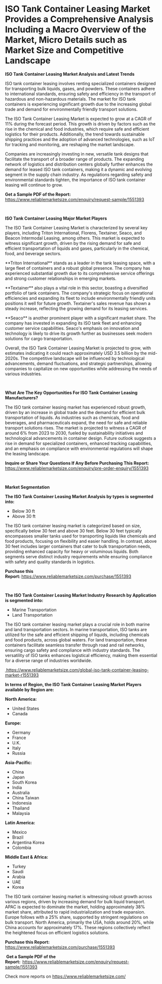 <p><h1>ISO Tank Container Leasing Market Provides a Comprehensive Analysis Including a Macro Overview of the Market, Micro Details such as Market Size and Competitive Landscape</h1></p><p><strong>ISO Tank Container Leasing Market Analysis and Latest Trends</strong></p>
<p><p>ISO tank container leasing involves renting specialized containers designed for transporting bulk liquids, gases, and powders. These containers adhere to international standards, ensuring safety and efficiency in the transport of hazardous and non-hazardous materials. The market for ISO tank containers is experiencing significant growth due to the increasing global trade and demand for environmentally friendly transport solutions. </p><p>The ISO Tank Container Leasing Market is expected to grow at a CAGR of 11% during the forecast period. This growth is driven by factors such as the rise in the chemical and food industries, which require safe and efficient logistics for their products. Additionally, the trend towards sustainable shipping practices and the adoption of advanced technologies, such as IoT for tracking and monitoring, are reshaping the market landscape. </p><p>Companies are increasingly investing in new, versatile tank designs that facilitate the transport of a broader range of products. The expanding network of logistics and distribution centers globally further enhances the demand for leased ISO tank containers, making it a dynamic and evolving segment in the supply chain industry. As regulations regarding safety and environmental standards tighten, the importance of ISO tank container leasing will continue to grow.</p></p>
<p><strong>Get a Sample PDF of the Report:&nbsp;</strong> <a href="https://www.reliablemarketsize.com/enquiry/request-sample/1551393?utm_campaign=1998&utm_medium=2&utm_source=Github&utm_content=ia&utm_term=16022025&utm_id=iso-tank-container-leasing">https://www.reliablemarketsize.com/enquiry/request-sample/1551393</a></p>
<p>&nbsp;</p>
<p><strong>ISO Tank Container Leasing Major Market Players</strong></p>
<p><p>The ISO Tank Container Leasing Market is characterized by several key players, including Triton International, Florens, Textainer, Seaco, and Beacon Intermodal Leasing, among others. This market is expected to witness significant growth, driven by the rising demand for safe and efficient transportation of liquids and gases, particularly in the chemical, food, and beverage sectors.</p><p>**Triton International** stands as a leader in the tank leasing space, with a large fleet of containers and a robust global presence. The company has experienced substantial growth due to its comprehensive service offerings and strong customer relationships in emerging markets.</p><p>**Textainer** also plays a vital role in this sector, boasting a diversified portfolio of tank containers. The company's strategic focus on operational efficiencies and expanding its fleet to include environmentally friendly units positions it well for future growth. Textainer's sales revenue has shown a steady increase, reflecting the growing demand for its leasing services.</p><p>**Seaco** is another prominent player with a significant market share. The company has invested in expanding its ISO tank fleet and enhancing customer service capabilities. Seaco's emphasis on innovation and technology is likely to drive its growth further as businesses seek modern solutions for cargo transportation.</p><p>Overall, the ISO Tank Container Leasing Market is projected to grow, with estimates indicating it could reach approximately USD 3.5 billion by the mid-2020s. The competitive landscape will be influenced by technological advancements, demand fluctuations, and strategic partnerships, allowing companies to capitalize on new opportunities while addressing the needs of various industries.</p></p>
<p>&nbsp;</p>
<p><strong>What Are The Key Opportunities For ISO Tank Container Leasing Manufacturers?</strong></p>
<p><p>The ISO tank container leasing market has experienced robust growth, driven by an increase in global trade and the demand for efficient bulk transportation of liquids. As industries such as chemicals, food and beverages, and pharmaceuticals expand, the need for safe and reliable transport solutions rises. The market is projected to witness a CAGR of around 6% from 2023 to 2030, fueled by sustainability initiatives and technological advancements in container design. Future outlook suggests a rise in demand for specialized containers, enhanced tracking capabilities, and an emphasis on compliance with environmental regulations will shape the leasing landscape.</p></p>
<p><strong>Inquire or Share Your Questions If Any Before Purchasing This Report:</strong> <a href="https://www.reliablemarketsize.com/enquiry/pre-order-enquiry/1551393?utm_campaign=1998&utm_medium=2&utm_source=Github&utm_content=ia&utm_term=16022025&utm_id=iso-tank-container-leasing">https://www.reliablemarketsize.com/enquiry/pre-order-enquiry/1551393</a></p>
<p>&nbsp;</p>
<p><strong>Market Segmentation</strong></p>
<p><strong>The ISO Tank Container Leasing Market Analysis by types is segmented into:</strong></p>
<p><ul><li>Below 30 ft</li><li>Above 30 ft</li></ul></p>
<p><p>The ISO tank container leasing market is categorized based on size, specifically below 30 feet and above 30 feet. Below 30 feet typically encompasses smaller tanks used for transporting liquids like chemicals and food products, focusing on flexibility and easier handling. In contrast, above 30 feet includes larger containers that cater to bulk transportation needs, providing enhanced capacity for heavy or voluminous liquids. Both segments serve distinct industry requirements while ensuring compliance with safety and quality standards in logistics.</p></p>
<p><strong>Purchase this Report:&nbsp;</strong><a href="https://www.reliablemarketsize.com/purchase/1551393?utm_campaign=1998&utm_medium=2&utm_source=Github&utm_content=ia&utm_term=16022025&utm_id=iso-tank-container-leasing">https://www.reliablemarketsize.com/purchase/1551393</a></p>
<p>&nbsp;</p>
<p><strong>The ISO Tank Container Leasing Market Industry Research by Application is segmented into:</strong></p>
<p><ul><li>Marine Transportation</li><li>Land Transportation</li></ul></p>
<p><p>The ISO tank container leasing market plays a crucial role in both marine and land transportation sectors. In marine transportation, ISO tanks are utilized for the safe and efficient shipping of liquids, including chemicals and food products, across global waters. For land transportation, these containers facilitate seamless transfer through road and rail networks, ensuring cargo safety and compliance with industry standards. The versatility of ISO tanks enhances logistical efficiency, making them essential for a diverse range of industries worldwide.</p></p>
<p><a href="https://www.reliablemarketsize.com/global-iso-tank-container-leasing-market-r1551393?utm_campaign=1998&utm_medium=2&utm_source=Github&utm_content=ia&utm_term=16022025&utm_id=iso-tank-container-leasing">&nbsp;https://www.reliablemarketsize.com/global-iso-tank-container-leasing-market-r1551393</a></p>
<p><strong>In terms of Region, the ISO Tank Container Leasing Market Players available by Region are:</strong></p>
<p>
    <p> <strong> North America: </strong>
        <ul>
            <li>United States</li>
            <li>Canada</li>
        </ul>
        </p> 
    <p> <strong> Europe: </strong>
        <ul>
            <li>Germany</li>
            <li>France</li>
            <li>U.K.</li>
            <li>Italy</li>
            <li>Russia</li>
        </ul>
        </p> 
    <p> <strong> Asia-Pacific: </strong>
        <ul>
            <li>China</li>
            <li>Japan</li>
            <li>South Korea</li>
            <li>India</li>
            <li>Australia</li>
            <li>China Taiwan</li>
            <li>Indonesia</li>
            <li>Thailand</li>
            <li>Malaysia</li>
        </ul>
        </p> 
    <p> <strong> Latin America: </strong>
        <ul>
            <li>Mexico</li>
            <li>Brazil</li>
            <li>Argentina Korea</li>
            <li>Colombia</li>
        </ul>
        </p> 
    <p> <strong> Middle East & Africa: </strong>
        <ul>
            <li>Turkey</li>
            <li>Saudi</li>
            <li>Arabia</li>
            <li>UAE</li>
            <li>Korea</li>
        </ul>
    </p>
    </p>
<p><p>The ISO tank container leasing market is witnessing robust growth across various regions, driven by increasing demand for bulk liquid transport. APAC is expected to dominate the market, holding approximately 38% market share, attributed to rapid industrialization and trade expansion. Europe follows with a 25% share, supported by stringent regulations on bulk transport. North America, primarily the USA, holds around 20%, while China accounts for approximately 17%. These regions collectively reflect the heightened focus on efficient logistics solutions.</p></p>
<p><strong>Purchase this Report: </strong><a href="https://www.reliablemarketsize.com/purchase/1551393?utm_campaign=1998&utm_medium=2&utm_source=Github&utm_content=ia&utm_term=16022025&utm_id=iso-tank-container-leasing">https://www.reliablemarketsize.com/purchase/1551393</a></p>
<p>&nbsp;<strong>Get a Sample PDF of the Report:&nbsp;&nbsp;</strong><a href="https://www.reliablemarketsize.com/enquiry/request-sample/1551393?utm_campaign=1998&utm_medium=2&utm_source=Github&utm_content=ia&utm_term=16022025&utm_id=iso-tank-container-leasing">https://www.reliablemarketsize.com/enquiry/request-sample/1551393</a></p>
<p><strong></strong></p>
<p>Check more reports on <a href="https://www.reliablemarketsize.com/?utm_campaign=1998&utm_medium=2&utm_source=Github&utm_content=ia&utm_term=16022025&utm_id=iso-tank-container-leasing">https://www.reliablemarketsize.com/</a></p>